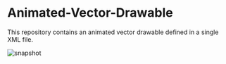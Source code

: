# Animated-Vector-Drawable

This repository contains an animated vector drawable defined in a single XML file.

![snapshot](https://user-images.githubusercontent.com/2035397/27309464-c602169e-5508-11e7-8643-830e63f39226.gif)
